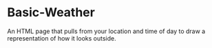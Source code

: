 # Basic-Weather
An HTML page that pulls from your location and time of day to draw a representation of how it looks outside.
